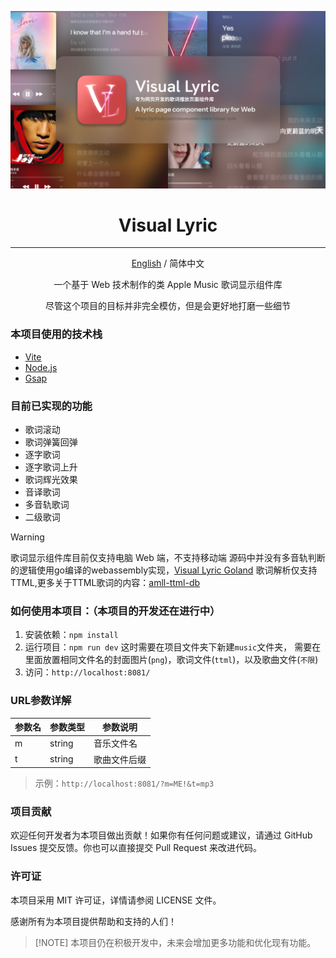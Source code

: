  <center>

![bg](./bg.png)

# Visual Lyric

---

[English](./README.md) / 简体中文

一个基于 Web 技术制作的类 Apple Music 歌词显示组件库

尽管这个项目的目标并非完全模仿，但是会更好地打磨一些细节


</center>

### 本项目使用的技术栈

- [Vite](https://vitejs.dev/)
- [Node.js](https://nodejs.org/)
- [Gsap](https://gsap.com/)


### 目前已实现的功能

- 歌词滚动
- 歌词弹簧回弹
- 逐字歌词
- 逐字歌词上升
- 歌词辉光效果
- 音译歌词
- 多音轨歌词
- 二级歌词

> [!WARNING]
> 歌词显示组件库目前仅支持电脑 Web 端，不支持移动端
> 源码中并没有多音轨判断的逻辑使用go编译的webassembly实现，[Visual Lyric Goland](https://github.com/xiaowumin-mark/visual-Lyric-goland)
> 歌词解析仅支持TTML,更多关于TTML歌词的内容：[amll-ttml-db](https://github.com/Steve-xmh/amll-ttml-db)

### 如何使用本项目：（本项目的开发还在进行中）

1. 安装依赖：`npm install`
2. 运行项目：`npm run dev`
    这时需要在项目文件夹下新建`music`文件夹，
    需要在里面放置相同文件名的封面图片(`png`)，歌词文件(`ttml`)，以及歌曲文件(`不限`)
3. 访问：`http://localhost:8081/`

### URL参数详解

| 参数名 | 参数类型 | 参数说明 |
| --- | --- | --- |
| m | string | 音乐文件名 |
| t | string | 歌曲文件后缀 |

> 示例：`http://localhost:8081/?m=ME!&t=mp3`

### 项目贡献

欢迎任何开发者为本项目做出贡献！如果你有任何问题或建议，请通过 GitHub Issues 提交反馈。你也可以直接提交 Pull Request 来改进代码。

### 许可证

本项目采用 MIT 许可证，详情请参阅 LICENSE 文件。

感谢所有为本项目提供帮助和支持的人们！

> [!NOTE] 本项目仍在积极开发中，未来会增加更多功能和优化现有功能。